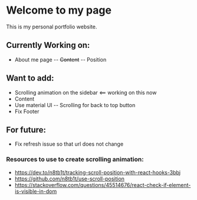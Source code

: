 # Welcome to my page

This is my personal portfolio website.

## Currently Working on:

-   About me page
    -- ~~Content~~
    -- Position

## Want to add:

-   Scrolling animation on the sidebar <== working on this now
-   Content
-   Use material UI
    -- Scrolling for back to top button
-   Fix Footer

## For future:

-   Fix refresh issue so that url does not change

### Resources to use to create scrolling animation:

-   https://dev.to/n8tb1t/tracking-scroll-position-with-react-hooks-3bbj
-   https://github.com/n8tb1t/use-scroll-position
-   https://stackoverflow.com/questions/45514676/react-check-if-element-is-visible-in-dom
